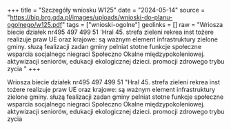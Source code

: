 +++
title = "Szczegóły wniosku W125"
date = "2024-05-14"
source = "https://bip.brg.gda.pl/images/uploads/wnioski-do-planu-ogolnego/w125.pdf"
tags = ["wnioski-ogolne"]
geolinks = []
raw = "Wriosza biecie działek nr495 497 499 51 'Hral 45. strefa zieleni  rekrea inst tożere realizuje praw UE oraz krajowe: są ważnym element infrastruktury zielone gminy. słuzą fealizacji zadan gminy pelniat stotne funkcje społeczne wsparcia socjalnegc niegraci Społeczno Okalne międzypokoleniowej. aktywizacji seniorów, edukacji ekologicznej dzieci. promocji zdrowego trybu zycia "
+++

Wriosza biecie działek nr495 497 499 51 "Hral 45. strefa zieleni  rekrea inst tożere
realizuje praw UE oraz krajowe: są ważnym element infrastruktury zielone gminy. słuzą fealizacji zadan
gminy pelniat stotne funkcje społeczne wsparcia socjalnegc niegraci Społeczno Okalne
międzypokoleniowej. aktywizacji seniorów, edukacji ekologicznej dzieci. promocji zdrowego trybu zycia



